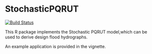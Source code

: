 # StochasticPQRUT
[![Build Status](https://travis-ci.org/valeriyafilipova/StochasticPQRUT.svg?branch=master)](https://travis-ci.org/valeriyafilipova/StochasticPQRUT)

This R package implements the Stochastic PQRUT model,which can be used to derive design flood hydrographs. 

An example application is provided in the vignette. 
